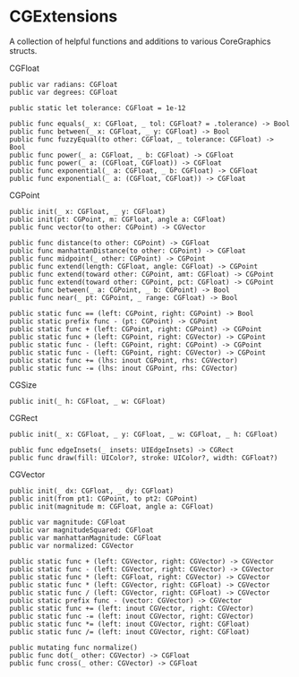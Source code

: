 # CGExtensions

A collection of helpful functions and additions to various CoreGraphics structs.


CGFloat

    public var radians: CGFloat 
    public var degrees: CGFloat 

    public static let tolerance: CGFloat = 1e-12

    public func equals(_ x: CGFloat, _ tol: CGFloat? = .tolerance) -> Bool
    public func between(_ x: CGFloat, _ y: CGFloat) -> Bool
    public func fuzzyEqual(to other: CGFloat, _ tolerance: CGFloat) -> Bool
    public func power(_ a: CGFloat, _ b: CGFloat) -> CGFloat
    public func power(_ a: (CGFloat, CGFloat)) -> CGFloat
    public func exponential(_ a: CGFloat, _ b: CGFloat) -> CGFloat
    public func exponential(_ a: (CGFloat, CGFloat)) -> CGFloat


CGPoint

    public init(_ x: CGFloat, _ y: CGFloat)
    public init(pt: CGPoint, m: CGFloat, angle a: CGFloat)
    public func vector(to other: CGPoint) -> CGVector

    public func distance(to other: CGPoint) -> CGFloat
    public func manhattanDistance(to other: CGPoint) -> CGFloat
    public func midpoint(_ other: CGPoint) -> CGPoint
    public func extend(length: CGFloat, angle: CGFloat) -> CGPoint
    public func extend(toward other: CGPoint, amt: CGFloat) -> CGPoint
    public func extend(toward other: CGPoint, pct: CGFloat) -> CGPoint
    public func between(_ a: CGPoint, _ b: CGPoint) -> Bool
    public func near(_ pt: CGPoint, _ range: CGFloat) -> Bool

    public static func == (left: CGPoint, right: CGPoint) -> Bool
    public static prefix func - (pt: CGPoint) -> CGPoint
    public static func + (left: CGPoint, right: CGPoint) -> CGPoint
    public static func + (left: CGPoint, right: CGVector) -> CGPoint
    public static func - (left: CGPoint, right: CGPoint) -> CGPoint
    public static func - (left: CGPoint, right: CGVector) -> CGPoint
    public static func += (lhs: inout CGPoint, rhs: CGVector)
    public static func -= (lhs: inout CGPoint, rhs: CGVector)


CGSize

    public init(_ h: CGFloat, _ w: CGFloat)


CGRect

    public init(_ x: CGFloat, _ y: CGFloat, _ w: CGFloat, _ h: CGFloat)

    public func edgeInsets(_ insets: UIEdgeInsets) -> CGRect
    public func draw(fill: UIColor?, stroke: UIColor?, width: CGFloat?)


CGVector

    public init(_ dx: CGFloat, _ dy: CGFloat)
    public init(from pt1: CGPoint, to pt2: CGPoint)
    public init(magnitude m: CGFloat, angle a: CGFloat)

    public var magnitude: CGFloat
    public var magnitudeSquared: CGFloat
    public var manhattanMagnitude: CGFloat
    public var normalized: CGVector

    public static func + (left: CGVector, right: CGVector) -> CGVector
    public static func - (left: CGVector, right: CGVector) -> CGVector
    public static func * (left: CGFloat, right: CGVector) -> CGVector
    public static func * (left: CGVector, right: CGFloat) -> CGVector
    public static func / (left: CGVector, right: CGFloat) -> CGVector
    public static prefix func - (vector: CGVector) -> CGVector
    public static func += (left: inout CGVector, right: CGVector)
    public static func -= (left: inout CGVector, right: CGVector)
    public static func *= (left: inout CGVector, right: CGFloat)
    public static func /= (left: inout CGVector, right: CGFloat)

    public mutating func normalize()
    public func dot(_ other: CGVector) -> CGFloat
    public func cross(_ other: CGVector) -> CGFloat
